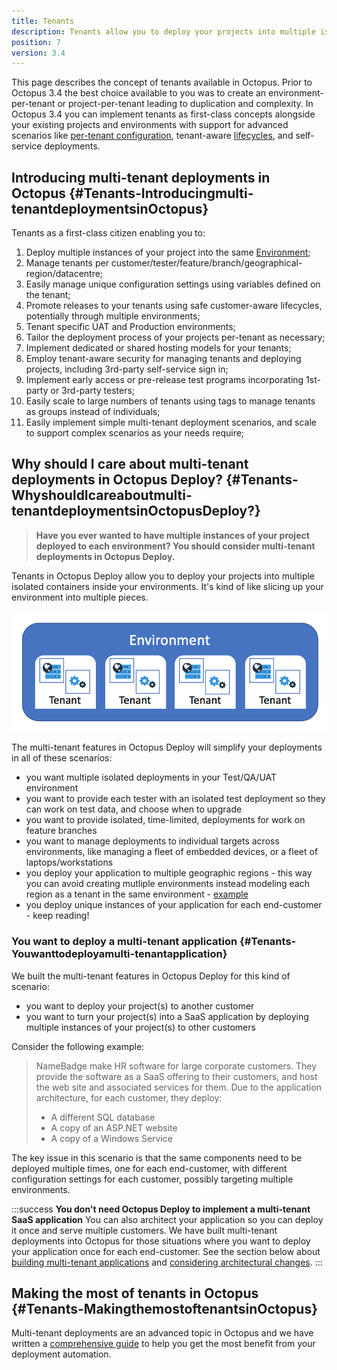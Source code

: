 ```yaml
---
title: Tenants
description: Tenants allow you to deploy your projects into multiple isolated containers inside your environments. It's kind of like slicing up your environment into multiple pieces.
position: 7
version: 3.4
---
```


This page describes the concept of tenants available in Octopus. Prior to Octopus 3.4 the best choice available to you was to create an environment-per-tenant or project-per-tenant leading to duplication and complexity. In Octopus 3.4 you can implement tenants as first-class concepts alongside your existing projects and environments with support for advanced scenarios like [per-tenant configuration](/docs/guides/multi-tenant-deployments/multi-tenant-deployment-guide/working-with-tenant-specific-variables.md), tenant-aware [lifecycles](/docs/key-concepts/lifecycles.md), and self-service deployments.

## Introducing multi-tenant deployments in Octopus {#Tenants-Introducingmulti-tenantdeploymentsinOctopus}

Tenants as a first-class citizen enabling you to:

1. Deploy multiple instances of your project into the same [Environment](/docs/key-concepts/environments/index.md);
1. Manage tenants per customer/tester/feature/branch/geographical-region/datacentre;
1. Easily manage unique configuration settings using variables defined on the tenant;
1. Promote releases to your tenants using safe customer-aware lifecycles, potentially through multiple environments;
1. Tenant specific UAT and Production environments;
1. Tailor the deployment process of your projects per-tenant as necessary;
1. Implement dedicated or shared hosting models for your tenants;
1. Employ tenant-aware security for managing tenants and deploying projects, including 3rd-party self-service sign in;
1. Implement early access or pre-release test programs incorporating 1st-party or 3rd-party testers;
1. Easily scale to large numbers of tenants using tags to manage tenants as groups instead of individuals;
1. Easily implement simple multi-tenant deployment scenarios, and scale to support complex scenarios as your needs require;

## Why should I care about multi-tenant deployments in Octopus Deploy? {#Tenants-WhyshouldIcareaboutmulti-tenantdeploymentsinOctopusDeploy?}

> **Have you ever wanted to have multiple instances of your project deployed to each environment? You should consider multi-tenant deployments in Octopus Deploy.**

Tenants in Octopus Deploy allow you to deploy your projects into multiple isolated containers inside your environments. It's kind of like slicing up your environment into multiple pieces.

![](/docs/images/3048184/5866225.png "width=500")

The multi-tenant features in Octopus Deploy will simplify your deployments in all of these scenarios:

- you want multiple isolated deployments in your Test/QA/UAT environment
- you want to provide each tester with an isolated test deployment so they can work on test data, and choose when to upgrade
- you want to provide isolated, time-limited, deployments for work on feature branches
- you want to manage deployments to individual targets across environments, like managing a fleet of embedded devices, or a fleet of laptops/workstations
- you deploy your application to multiple geographic regions - this way you can avoid creating mutliple environments instead modeling each region as a tenant in the same environment - [example](/docs/patterns/multi-region-deployment-pattern.md)
- you deploy unique instances of your application for each end-customer - keep reading!

### You want to deploy a multi-tenant application {#Tenants-Youwanttodeployamulti-tenantapplication}

We built the multi-tenant features in Octopus Deploy for this kind of scenario:

- you want to deploy your project(s) to another customer
- you want to turn your project(s) into a SaaS application by deploying multiple instances of your project(s) to other customers

Consider the following example:

> NameBadge make HR software for large corporate customers. They provide the software as a SaaS offering to their customers, and host the web site and associated services for them. Due to the application architecture, for each customer, they deploy:
>
> - A different SQL database
> - A copy of an ASP.NET website
> - A copy of a Windows Service

The key issue in this scenario is that the same components need to be deployed multiple times, one for each end-customer, with different configuration settings for each customer, possibly targeting multiple environments.

:::success
**You don't need Octopus Deploy to implement a multi-tenant SaaS application**
You can also architect your application so you can deploy it once and serve multiple customers. We have built multi-tenant deployments into Octopus for those situations where you want to deploy your application once for each end-customer. See the section below about [building multi-tenant applications](/docs/guides/multi-tenant-deployments/index.md) and [considering architectural changes](/docs/guides/multi-tenant-deployments/index.md).
:::

## Making the most of tenants in Octopus {#Tenants-MakingthemostoftenantsinOctopus}

Multi-tenant deployments are an advanced topic in Octopus and we have written a [comprehensive guide](/docs/guides/multi-tenant-deployments/index.md) to help you get the most benefit from your deployment automation.
